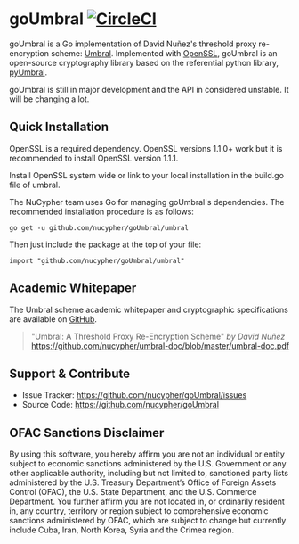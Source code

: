 # goUmbral [![CircleCI](https://circleci.com/gh/nucypher/goUmbral/tree/master.svg?style=svg)](https://circleci.com/gh/nucypher/goUmbral/tree/master)

goUmbral is a Go implementation of David Nuñez's threshold proxy re-encryption scheme: [Umbral][1].
Implemented with [OpenSSL][2], goUmbral is an open-source cryptography library based on the referential
python library, [pyUmbral][3].

[1]: https://github.com/nucypher/umbral-doc/blob/master/umbral-doc.pdf  "Umbral"
[2]: https://www.openssl.org/                                           "OpenSSL"
[3]: https://github.com/nucypher/pyUmbral/                              "pyUmbral"

goUmbral is still in major development and the API in considered unstable. It will be changing a lot.

Quick Installation
------------------

OpenSSL is a required dependency. OpenSSL versions 1.1.0+ work but it is recommended to install OpenSSL version 1.1.1.

Install OpenSSL system wide or link to your local installation in the build.go file of umbral.

The NuCypher team uses Go for managing goUmbral's dependencies.
The recommended installation procedure is as follows:

`go get -u github.com/nucypher/goUmbral/umbral`

Then just include the package at the top of your file:

`import "github.com/nucypher/goUmbral/umbral"`

Academic Whitepaper
-------------------

The Umbral scheme academic whitepaper and cryptographic specifications
are available on [GitHub][1].

> "Umbral: A Threshold Proxy Re-Encryption Scheme"
> *by David Nuñez* https://github.com/nucypher/umbral-doc/blob/master/umbral-doc.pdf

Support & Contribute
--------------------

- Issue Tracker: https://github.com/nucypher/goUmbral/issues
- Source Code: https://github.com/nucypher/goUmbral

OFAC Sanctions Disclaimer
-------------------------

By using this software, you hereby affirm you are not an individual or entity subject to economic sanctions administered by the U.S. Government or any other applicable authority, including but not limited to, sanctioned party lists administered by the U.S. Treasury Department’s Office of Foreign Assets Control (OFAC), the U.S. State Department, and the U.S. Commerce Department.  You further affirm you are not located in, or ordinarily resident in, any country, territory or region subject to comprehensive economic sanctions administered by OFAC, which are subject to change but currently include Cuba, Iran, North Korea, Syria and the Crimea region.
